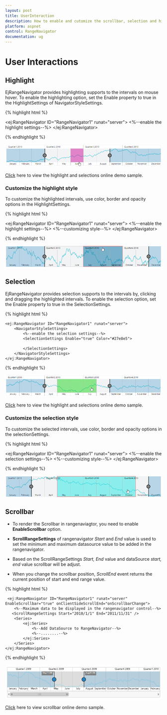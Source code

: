 ```yaml
---
layout: post
title: UserInteraction
description: How to enable and cutomize the scrollbar, selection and highlighting in Essential ASP.NET RangeNavigator.
platform: aspnet
control: RangeNavigator
documentation: ug
---
```


# User Interactions

## Highlight

EjRangeNavigator provides highlighting supports to the intervals on mouse hover. To enable the highlighting option, set the Enable property to true in the HighlightSettings of NavigatorStyleSettings.

{% highlight html %}

  <ej:RangeNavigator ID="RangeNavigator1" runat="server">
        <NavigatorStyleSettings>
            <%--enable the highlight settings--%>
            <HighlightSettings Enable="true"></HighlightSettings>
        </NavigatorStyleSettings>
    </ej:RangeNavigator>

{% endhighlight %}


![](User-Interactions_images/User-Interactions_img1.png) 


[Click](http://asp.syncfusion.com/demos/web/rangenavigator/highlight.aspx) here to view the highlight and selections online demo sample.

### Customize the highlight style

To customize the highlighted intervals, use color, border and opacity options in the HighlightSettings.

{% highlight html %}

<ej:RangeNavigator ID="RangeNavigator1" runat="server">
        <NavigatorStyleSettings>
            <%--enable the highlight settings--%>
            <HighlightSettings Enable="true" Color="#006fa0">
                <%--customizing style--%>
                <Border Color="red" Width="2" />
            </HighlightSettings>
        </NavigatorStyleSettings>
    </ej:RangeNavigator>

{% endhighlight %}

![](User-Interactions_images/User-Interactions_img2.png)


## Selection

EjRangeNavigator provides selection supports to the intervals by, clicking and dragging the highlighted intervals. To enable the selection option, set the Enable property to true in the SelectionSettings.

{% highlight html %}

    <ej:RangeNavigator ID="RangeNavigator1" runat="server">
        <NavigatorStyleSettings>
            <%--enable the selection settings--%>
            <SelectionSettings Enable="true" Color="#27e8e5">
              
            </SelectionSettings>
        </NavigatorStyleSettings>
    </ej:RangeNavigator>

{% endhighlight %}


![](User-Interactions_images/User-Interactions_img3.png) 


[Click](http://asp.syncfusion.com/demos/web/rangenavigator/highlight.aspx) here to view the highlight and selections online demo sample.

### Customize the selection style

To customize the selected intervals, use color, border and opacity options in the selectionSettings.

{% highlight html %}

   <ej:RangeNavigator ID="RangeNavigator1" runat="server">
        <NavigatorStyleSettings>
            <%--enable the selection settings--%>
            <SelectionSettings Enable="true" Color="#27e8e5">
                <%--customizing style--%>
                <Border Color="red" Width="2" />
            </SelectionSettings>
        </NavigatorStyleSettings>
    </ej:RangeNavigator>


{% endhighlight %}

![](User-Interactions_images/User-Interactions_img4.png)


## Scrollbar

* To render the Scrollbar in rangenaviagtor, you need to enable **EnableScrollbar** option.
 
* **ScrollRangeSettings** of  rangenavigator *Start* and *End* value is used to set the minimum and maximum datasource value to be added in the rangenavigator.
 
* Based on the ScrollRangeSettings *Start, End* value and dataSource *start, end* value scrollbar will be adjust.

* When you change the scrollbar position, *ScrollEnd* event returns the current position of start and end range value.

{% highlight html %}

     <ej:RangeNavigator ID="RangeNavigator1" runat="server" EnableScrollbar="true" onClientSideScrollEnd="onScrollbarChange">
        <%--Maximum data to be displayed in the rangenavigator control--%>
       <ScrollRangeSettings Start="2010/1/1" End="2011/11/31" />
        <Series>
            <ej:Series>
                <%--Add DataSource to RangeNavigator--%>
                <%--........--%>
            </ej:Series>
        </Series>
    </ej:RangeNavigator>
     
   <script>
         function onScrollbarChange(sender) {
              var start  = sender.data.newRange.start;
              var end  = sender.data.newRange.end;
         }
    </script>
{% endhighlight %}

![](User-Interactions_images/User-Interactions_img5.png)

[Click](http://asp.syncfusion.com/demos/web/rangenavigator/rangescrollbar.aspx) here to view scrollbar online demo sample.